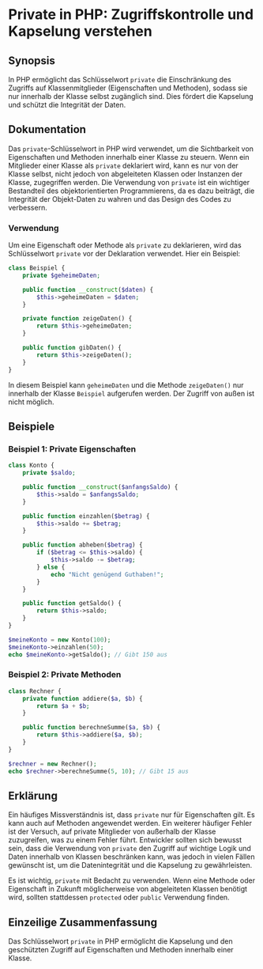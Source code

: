 <!--
Meta Description: # Private in PHP: Zugriffskontrolle und Kapselung verstehen ## Synopsis In PHP ermöglicht das Schlüsselwort `private` die Einschränkung des Zugriffs a...
Meta Keywords: private, die, und, der, von
-->

# Private in PHP: Zugriffskontrolle und Kapselung verstehen

## Synopsis
In PHP ermöglicht das Schlüsselwort `private` die Einschränkung des Zugriffs auf Klassenmitglieder (Eigenschaften und Methoden), sodass sie nur innerhalb der Klasse selbst zugänglich sind. Dies fördert die Kapselung und schützt die Integrität der Daten.

## Dokumentation
Das `private`-Schlüsselwort in PHP wird verwendet, um die Sichtbarkeit von Eigenschaften und Methoden innerhalb einer Klasse zu steuern. Wenn ein Mitglieder einer Klasse als `private` deklariert wird, kann es nur von der Klasse selbst, nicht jedoch von abgeleiteten Klassen oder Instanzen der Klasse, zugegriffen werden. Die Verwendung von `private` ist ein wichtiger Bestandteil des objektorientierten Programmierens, da es dazu beiträgt, die Integrität der Objekt-Daten zu wahren und das Design des Codes zu verbessern.

### Verwendung
Um eine Eigenschaft oder Methode als `private` zu deklarieren, wird das Schlüsselwort `private` vor der Deklaration verwendet. Hier ein Beispiel:

```php
class Beispiel {
    private $geheimeDaten;

    public function __construct($daten) {
        $this->geheimeDaten = $daten;
    }

    private function zeigeDaten() {
        return $this->geheimeDaten;
    }

    public function gibDaten() {
        return $this->zeigeDaten();
    }
}
```

In diesem Beispiel kann `geheimeDaten` und die Methode `zeigeDaten()` nur innerhalb der Klasse `Beispiel` aufgerufen werden. Der Zugriff von außen ist nicht möglich.

## Beispiele
### Beispiel 1: Private Eigenschaften

```php
class Konto {
    private $saldo;

    public function __construct($anfangsSaldo) {
        $this->saldo = $anfangsSaldo;
    }

    public function einzahlen($betrag) {
        $this->saldo += $betrag;
    }

    public function abheben($betrag) {
        if ($betrag <= $this->saldo) {
            $this->saldo -= $betrag;
        } else {
            echo "Nicht genügend Guthaben!";
        }
    }

    public function getSaldo() {
        return $this->saldo;
    }
}

$meineKonto = new Konto(100);
$meineKonto->einzahlen(50);
echo $meineKonto->getSaldo(); // Gibt 150 aus
```

### Beispiel 2: Private Methoden

```php
class Rechner {
    private function addiere($a, $b) {
        return $a + $b;
    }

    public function berechneSumme($a, $b) {
        return $this->addiere($a, $b);
    }
}

$rechner = new Rechner();
echo $rechner->berechneSumme(5, 10); // Gibt 15 aus
```

## Erklärung
Ein häufiges Missverständnis ist, dass `private` nur für Eigenschaften gilt. Es kann auch auf Methoden angewendet werden. Ein weiterer häufiger Fehler ist der Versuch, auf private Mitglieder von außerhalb der Klasse zuzugreifen, was zu einem Fehler führt. Entwickler sollten sich bewusst sein, dass die Verwendung von `private` den Zugriff auf wichtige Logik und Daten innerhalb von Klassen beschränken kann, was jedoch in vielen Fällen gewünscht ist, um die Datenintegrität und die Kapselung zu gewährleisten.

Es ist wichtig, `private` mit Bedacht zu verwenden. Wenn eine Methode oder Eigenschaft in Zukunft möglicherweise von abgeleiteten Klassen benötigt wird, sollten stattdessen `protected` oder `public` Verwendung finden.

## Einzeilige Zusammenfassung
Das Schlüsselwort `private` in PHP ermöglicht die Kapselung und den geschützten Zugriff auf Eigenschaften und Methoden innerhalb einer Klasse.